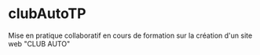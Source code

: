 # clubAutoTP
Mise en pratique collaboratif en cours de formation sur la création d'un site web "CLUB AUTO"
